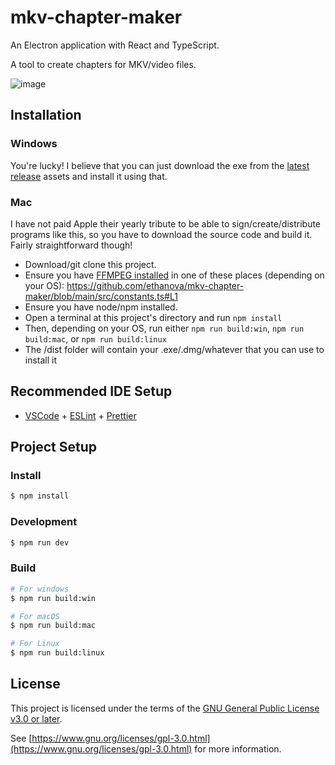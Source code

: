 # mkv-chapter-maker

An Electron application with React and TypeScript.

A tool to create chapters for MKV/video files.

![image](https://github.com/user-attachments/assets/77c25616-170b-4afa-8c33-b982ec63e189)

## Installation

### Windows
You're lucky! I believe that you can just download the exe from the [latest release](https://github.com/ethanova/mkv-chapter-maker/releases) assets and install it using that.

### Mac
I have not paid Apple their yearly tribute to be able to sign/create/distribute programs like this, so you have to download the source code and build it. Fairly straightforward though!

- Download/git clone this project.
- Ensure you have [FFMPEG installed](https://ffmpeg.org/download.html) in one of these places (depending on your OS): https://github.com/ethanova/mkv-chapter-maker/blob/main/src/constants.ts#L1
- Ensure you have node/npm installed.
- Open a terminal at this project's directory and run `npm install`
- Then, depending on your OS, run either `npm run build:win`, `npm run build:mac`, or `npm run build:linux`
- The /dist folder will contain your .exe/.dmg/whatever that you can use to install it

## Recommended IDE Setup

- [VSCode](https://code.visualstudio.com/) + [ESLint](https://marketplace.visualstudio.com/items?itemName=dbaeumer.vscode-eslint) + [Prettier](https://marketplace.visualstudio.com/items?itemName=esbenp.prettier-vscode)

## Project Setup

### Install

```bash
$ npm install
```

### Development

```bash
$ npm run dev
```

### Build

```bash
# For windows
$ npm run build:win

# For macOS
$ npm run build:mac

# For Linux
$ npm run build:linux
```

## License

This project is licensed under the terms of the [GNU General Public License v3.0 or later](./LICENSE).

See [https://www.gnu.org/licenses/gpl-3.0.html](https://www.gnu.org/licenses/gpl-3.0.html) for more information.
